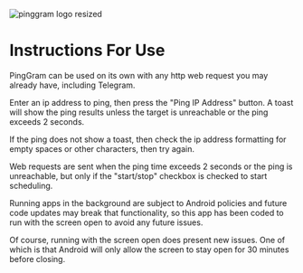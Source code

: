 ![pinggram logo resized](https://github.com/KaiKai7/PingGram/assets/87836320/9e4a3264-2c62-4449-ac6b-ba43e15a546f)

# Instructions For Use

PingGram can be used on its own with any http web request you may already have, including Telegram.

Enter an ip address to ping, then press the "Ping IP Address" button. A toast will show the ping results unless the target is unreachable or the ping exceeds 2 seconds.

If the ping does not show a toast, then check the ip address formatting for empty spaces or other characters, then try again.

Web requests are sent when the ping time exceeds 2 seconds or the ping is unreachable, but only if the "start/stop" checkbox is checked to start scheduling.

Running apps in the background are subject to Android policies and future code updates may break that functionality, so this app has been coded to run with the screen open to avoid any future issues.

Of course, running with the screen open does present new issues. One of which is that Android will only allow the screen to stay open for 30 minutes before closing.
